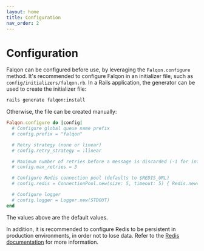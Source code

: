 ```yaml
---
layout: home
title: Configuration
nav_order: 2
---
```


# Configuration

Falqon can be configured before use, by leveraging the `Falqon.configure` method.
It's recommended to configure Falqon in an initializer file, such as `config/initializers/falqon.rb`.
In a Rails application, the generator can be used to create the initializer file:

```bash
rails generate falqon:install
```

Otherwise, the file can be created manually:

```ruby
Falqon.configure do |config|
  # Configure global queue name prefix
  # config.prefix = "falqon"

  # Retry strategy (none or linear)
  # config.retry_strategy = :linear

  # Maximum number of retries before a message is discarded (-1 for infinite retries)
  # config.max_retries = 3

  # Configure Redis connection pool (defaults to $REDIS_URL)
  # config.redis = ConnectionPool.new(size: 5, timeout: 5) { Redis.new(url: "redis://localhost:6379/0") }

  # Configure logger
  # config.logger = Logger.new(STDOUT)
end
```

The values above are the default values.

In addition, it is recommended to configure Redis to be persistent in production environments, in order not to lose data.
Refer to the [Redis documentation](https://redis.io/docs/management/persistence/) for more information.
